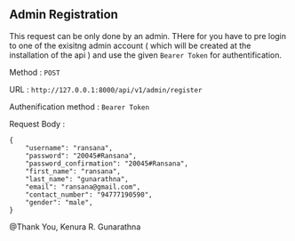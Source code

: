 ## Admin Registration

This request can be only done by an admin. THere for you have to pre login to one of the exisitng admin account ( which will be created at the installation of the api ) and use the given `Bearer Token` for authentification.

Method : `POST`

URL : `http://127.0.0.1:8000/api/v1/admin/register`

Authenification method : `Bearer Token`

Request Body : 

```
{
    "username": "ransana",
    "password": "20045#Ransana",
    "password_confirmation": "20045#Ransana",
    "first_name": "ransana",
    "last_name": "gunarathna",
    "email": "ransana@gmail.com",
    "contact_number": "94777190590",
    "gender": "male",
}
```

@Thank You, Kenura R. Gunarathna